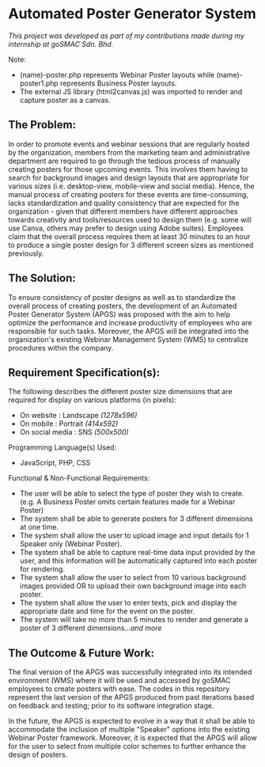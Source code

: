 # Automated Poster Generator System
*This project was developed as part of my contributions made during my internship at goSMAC Sdn. Bhd.*

Note: 
  - (name)-poster.php represents Webinar Poster layouts while (name)-poster1.php represents Business Poster layouts. 
  - The external JS library (html2canvas.js) was imported to render and capture poster as a canvas.

## The Problem:
In order to promote events and webinar sessions that are regularly hosted by the organization, members from the marketing team and administrative department are required to go through the tedious process of manually creating posters for those upcoming events. This involves them having to search for background images and design layouts that are appropriate for various sizes (i.e. desktop-view, mobile-view and social media).
Hence, the manual process of creating posters for these events are time-consuming, lacks standardization and quality consistency that are expected for the organization - given that different members have different approaches towards creativity and tools/resources used to design them (e.g. some will use Canva, others may prefer to design using Adobe suites). Employees claim that the overall process requires them at least 30 minutes to an hour to produce a single poster design for 3 different screen sizes as mentioned previously.

## The Solution:
To ensure consistency of poster designs as well as to standardize the overall process of creating posters, the development of an Automated Poster Generator System (APGS) was proposed with the aim to help optimize the performance and increase productivity of employees who are responsible for such tasks.
Moreover, the APGS will be integrated into the organization's existing Webinar Management System (WMS) to centralize procedures within the company.

## Requirement Specification(s):
The following describes the different poster size dimensions that are required for display on various platforms (in pixels):
  - On website      : Landscape *(1278x596)*
  - On mobile       : Portrait *(414x592)*
  - On social media : SNS *(500x500)*

Programming Language(s) Used:
  - JavaScript, PHP, CSS

Functional & Non-Functional Requirements:
  - The user will be able to select the type of poster they wish to create. (e.g. A Business Poster omits certain features made for a Webinar Poster)
  - The system shall be able to generate posters for 3 different dimensions at one time.
  - The system shall allow the user to upload image and input details for 1 Speaker only (Webinar Poster).
  - The system shall be able to capture real-time data input provided by the user, and this information will be automatically captured into each poster for rendering.
  - The system shall allow the user to select from 10 various background images provided OR to upload their own background image into each poster.
  - The system shall allow the user to enter texts, pick and display the appropriate date and time for the event on the poster.
  - The system will take no more than 5 minutes to render and generate a poster of 3 different dimensions...*and more*

## The Outcome & Future Work:
The final version of the APGS was successfully integrated into its intended environment (WMS) where it will be used and accessed by goSMAC employees to create posters with ease.
The codes in this repository represent the last version of the APGS produced from past iterations based on feedback and testing; prior to its software integration stage.

In the future, the APGS is expected to evolve in a way that it shall be able to accommodate the inclusion of multiple "Speaker" options into the existing Webinar Poster framework. Moreover, it is expected that the APGS will allow for the user to select from multiple color schemes to further enhance the design of posters.
